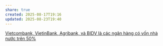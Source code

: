 ```yaml
---
share: true
created: 2025-08-17T19:16
updated: 2025-08-23T19:40
---
```

[Vietcombank, VietinBank, Agribank, và BIDV là các ngân hàng có vốn nhà nước trên 50%](./Vietcombank,%20VietinBank,%20Agribank,%20v%C3%A0%20BIDV%20l%C3%A0%20c%C3%A1c%20ng%C3%A2n%20h%C3%A0ng%20c%C3%B3%20v%E1%BB%91n%20nh%C3%A0%20n%C6%B0%E1%BB%9Bc%20tr%C3%AAn%2050%25.md)